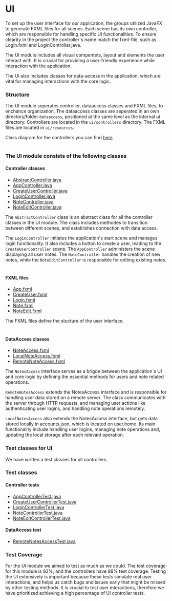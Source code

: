 # UI

To set up the user interface for our application, the groups utilized JavaFX to generate FXML files for all scenes. Each scene has its own controller, which are responsible for handling specific UI functionalities. To ensure clearity in the project the controller´s name match the fxml-file, such as Login.fxml and LoginController.java. 

The UI module includes all visual compentets, layout and elements the user interact with. It is crucial for providing a user-friendly experience while interaction with the application. 

The UI also includes classes for data-access in the application, which are vital for managing interactions with the core logic. 

### **Structure**
The UI module seperates controller, dataaccess classes and FXML files, to enchance organization. The dataaccess classes are seperated in an own directory/folder `dataaccess`, positioned at the same level as the internal ui directory. 
Controllers are located in the `ui/controllers` directory. The FXML files are located in `ui/resources`. 

Class diagram for the controllers you can find [here](../diagrams/README.md)

#

### **The UI module consists of the following classes**

#### Controller classes 

- [AbstractController.java](src/main/java/ui/controllers/AbstractController.java) 
- [AppController.java](src/main/java/ui/controllers/AppController.java)
- [CreateUserController.java](src/main/java/ui/controllers/CreateUserController.java)
- [LoginController.java](src/main/java/ui/controllers/LoginController.java)
- [NoteController.java](src/main/java/ui/controllers/NoteController.java)
- [NoteEditController.java](src/main/java/ui/controllers/NoteEditController.java)


The `AbstractController` class is an abstract class for all the controller classes in the UI module. The class includes methodes to transition between different scenes, and establishes connection with data access.

The `LoginController` initiates the application's start scene and manages login functionality. It also includes a button to create a user, leading to the `CreateUserController` scene. The `AppController` administers the scene displaying all user notes. The `NoteController` handles the creation of new notes, while the `NoteEditController` is responsible for editing existing notes.

#

#### FXML files 

- [App.fxml](src/main/resources/ui/App.fxml)
- [CreateUser.fxml](src/main/resources/ui/CreateUser.fxml)
- [Login.fxml](src/main/resources/ui/Login.fxml)
- [Note.fxml](src/main/resources/ui/Note.fxml)
- [NoteEdit.fxml](src/main/resources/ui/NoteEdit.fxml)

The FXML files define the stucture of the user interface. 

#

#### DataAccess classes

- [NoteAccess.fxml](src/main/java/dataaccess/NotesAccess.java)
- [LocalNoteAccess.fxml](src/main/java/dataaccess/LocalNotesAccess.java)
- [RemoteNoteAccess.fxml](src/main/java/dataaccess/RemoteNotesAccess.java)

 The `NotesAccess` interface serves as a brigde between the application`s UI and core logic by defining the essential methods for users and note related operations. 

`RemoteNotesAccess` extends the NotesAccess interface and is responsible for handling user data stored on a remote server. The class communicates with the server through HTTP requests, and managing user actions like authenticating user logins, and handling note operations remotely. 

`LocalNotesAccess` also extends the NotesAccess interface, but gets data stored locally in accounts.json, which is located on user.home. Its main functionality include handling user logins, managing note operations and, updating the local storage after each relevant operation. 

 ### **Test classes for UI**

 We have written a test classes for all controllers. 

 ### Test classes 

 #### Controller tests
- [AppControllerTest.java](src/test/java/ui/controllers/AppControllerTest.java)
- [CreateUserControllerTest.java](src/test/java/ui/controllers/CreateUserControllerTest.java)
- [LoginControllerTest.java](src/test/java/ui/controllers/LoginControllerTest.java)
- [NoteControllerTest.java](src/test/java/ui/controllers/NoteControllerTest.java)
- [NoteEditControllerTest.java](src/test/java/ui/controllers/NoteEditControllerTest.java)

#### DataAccess test
- [RemoteNotesAccessTest.java](src/test/java/dataaccess/RemoteNotesAccessTest.java)

### Test Coverage
For the UI module we aimed to test as much as we could. The test coverage for this module is 82%, and the controllers have 99% test coverage. Testing the UI extensively is important because these tests simulate real user interactions, and helps us catch bugs and issues early that might be missed by other testing methods. It is crucial to test user interactions, therefore we have prioritized achieving a high percentage of UI controller tests. 


 